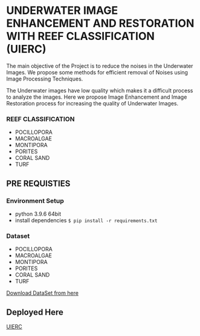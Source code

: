 # UNDERWATER IMAGE ENHANCEMENT AND RESTORATION WITH REEF CLASSIFICATION (UIERC)

  The main objective of the Project is to reduce the noises in the Underwater Images.
We propose some methods for efficient removal of Noises using Image Processing Techniques.
  
  The Underwater images have low quality which makes it a difficult process to analyze
the images. Here we propose Image Enhancement and Image Restoration process for
increasing the quality of Underwater Images.


### REEF CLASSIFICATION

- POCILLOPORA
- MACROALGAE
- MONTIPORA
- PORITES
- CORAL SAND
- TURF

## PRE REQUISTIES

### Environment Setup

- python 3.9.6 64bit
- install dependencies `$ pip install -r requirements.txt`

### Dataset

- POCILLOPORA
- MACROALGAE
- MONTIPORA
- PORITES
- CORAL SAND
- TURF

[Download DataSet from here](http://vision.ucsd.edu/~beijbom/moorea_labeled_corals/patches/)

## Deployed Here

[UIERC](http://uierc.onrender.com/)
